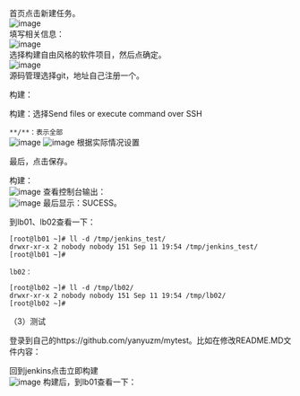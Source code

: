 首页点击新建任务。  
![image](https://github.com/mykubernetes/linux-install/blob/master/image/jenkins10.jpg)  
填写相关信息：  
![image](https://github.com/mykubernetes/linux-install/blob/master/image/jenkins11.jpg)  
选择构建自由风格的软件项目，然后点确定。  
![image](https://github.com/mykubernetes/linux-install/blob/master/image/jenkins12.jpg)  
源码管理选择git，地址自己注册一个。  

构建：  

构建：选择Send files  or execute command over SSH  

``` **/**：表示全部 ```     
![image](https://github.com/mykubernetes/linux-install/blob/master/image/jenkins13.jpg)
![image](https://github.com/mykubernetes/linux-install/blob/master/image/jenkins14.jpg)
根据实际情况设置  

最后，点击保存。  

构建：  
![image](https://github.com/mykubernetes/linux-install/blob/master/image/jenkins15.jpg)
查看控制台输出：  
![image](https://github.com/mykubernetes/linux-install/blob/master/image/jenkins16.jpg)
最后显示：SUCESS。  

到lb01、lb02查看一下：  
```
[root@lb01 ~]# ll -d /tmp/jenkins_test/
drwxr-xr-x 2 nobody nobody 151 Sep 11 19:54 /tmp/jenkins_test/
[root@lb01 ~]# 

lb02：

[root@lb02 ~]# ll -d /tmp/lb02/
drwxr-xr-x 2 nobody nobody 151 Sep 11 19:54 /tmp/lb02/
[root@lb02 ~]# 
```
（3）测试  

登录到自己的https://github.com/yanyuzm/mytest。比如在修改README.MD文件内容：  


回到jenkins点击立即构建  
![image](https://github.com/mykubernetes/linux-install/blob/master/image/jenkins17.jpg)
构建后，到lb01查看一下：  

